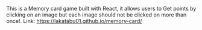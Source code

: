 This is a Memory card game built with React, it allows users to Get points by clicking on an image but each image should not be clicked on more than once!. Link: https://lakatabu01.github.io/memory-card/
